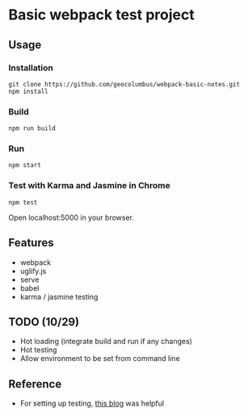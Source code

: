 # Basic webpack test project

## Usage

### Installation
```
git clone https://github.com/geocolumbus/webpack-basic-notes.git
npm install
```

### Build
```
npm run build
```

### Run
```
npm start
```

### Test with Karma and Jasmine in Chrome

```
npm test
```

Open localhost:5000 in your browser.

## Features

* webpack
* uglify.js
* serve
* babel
* karma / jasmine testing

## TODO (10/29)

* Hot loading (integrate build and run if any changes)
* Hot testing
* Allow environment to be set from command line


## Reference

* For setting up testing, [this blog](http://www.thinksincode.com/2016/07/07/karma-jasmine-webpack.html) was helpful
